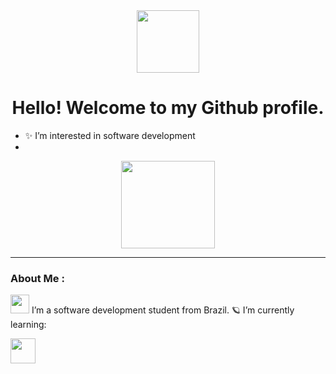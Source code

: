 
<div id="header" align="center">
  <img src="https://media.giphy.com/media/BOOyywoZerTGp90YPN/giphy.gif" width="100"/>
  <h1> Hello! Welcome to my Github profile.</h1>
</div> 


- ✨ I’m interested in software development
- 


<div align="center">
  <img src="https://media.giphy.com/media/7PxNr5ukrXSJH8v4IF/giphy.gif" width="150" height="140"/>
</div>


---

### About Me :

<img src="https://media.giphy.com/media/WUlplcMpOCEmTGBtBW/giphy.gif" width="30"> I’m a software development student from Brazil.
🪐 I’m currently learning:


<img src="https://cdn.jsdelivr.net/gh/devicons/devicon/icons/git/git-original.svg" width="40" height="40"/>

